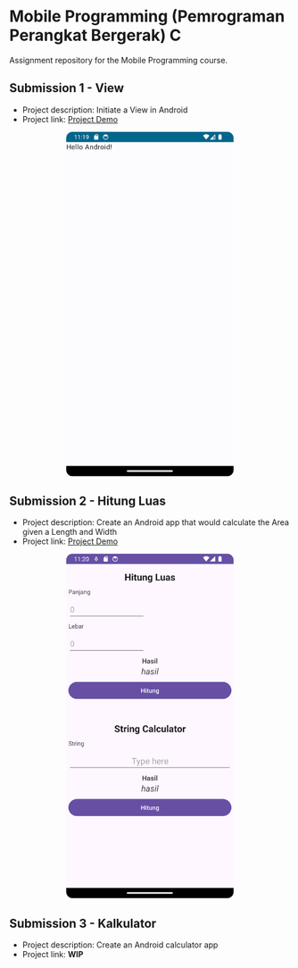 # Mobile Programming (Pemrograman Perangkat Bergerak) C
Assignment repository for the Mobile Programming course.

## Submission 1 - View
- Project description: Initiate a View in Android
- Project link: [Project Demo](https://youtu.be/jARSNQgwU-Y)
<p align="center">
    <img src="./images/assignment_1.png" alt="Assigment 1" width="300" text-align="center">
</p>

## Submission 2 - Hitung Luas
- Project description: Create an Android app that would calculate the Area given a Length and Width
- Project link: [Project Demo](https://youtu.be/jARSNQgwU-Y)
<p align="center">
    <img src="./images/assignment_2.png" alt="Assigment 2" width="300" text-align="center">
</p>

## Submission 3 - Kalkulator
- Project description: Create an Android calculator app
- Project link: <b>WIP</b>
<!-- <p align="center">
    <img src="./images/assignment_3.png" alt="Assigment 3" width="300" text-align="center">
</p> -->